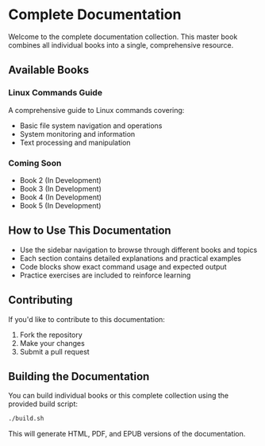 # Complete Documentation

Welcome to the complete documentation collection. This master book combines all individual books into a single, comprehensive resource.

## Available Books

### Linux Commands Guide
A comprehensive guide to Linux commands covering:
- Basic file system navigation and operations
- System monitoring and information
- Text processing and manipulation

### Coming Soon
- Book 2 (In Development)
- Book 3 (In Development)
- Book 4 (In Development)
- Book 5 (In Development)

## How to Use This Documentation

- Use the sidebar navigation to browse through different books and topics
- Each section contains detailed explanations and practical examples
- Code blocks show exact command usage and expected output
- Practice exercises are included to reinforce learning

## Contributing

If you'd like to contribute to this documentation:
1. Fork the repository
2. Make your changes
3. Submit a pull request

## Building the Documentation

You can build individual books or this complete collection using the provided build script:

```bash
./build.sh
```

This will generate HTML, PDF, and EPUB versions of the documentation.
